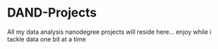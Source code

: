 # DAND-Projects

All my data analysis nanodegree projects will reside here... enjoy while i tackle data one bit at a time
